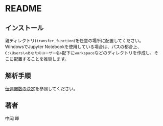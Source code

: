 # README

## インストール

親ディレクトリ(`transfer_function`)を任意の場所に配置してください。WindowsでJupyter Notebookを使用している場合は、パスの都合上、`C:\Users\<あなたのユーザー名>`配下に`workspace`などのディレクトリを作成し、そこに配置することを推奨します。

## 解析手順

[伝達関数の決定](./docs/how-to-determine-tf.pdf)を参照してください。

## 著者

中岡 暉

